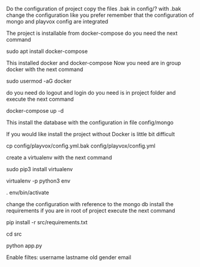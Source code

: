 Do the configuration of project
copy the files .bak in config/? with .bak
change the configuration like you prefer
remember that the configuration of mongo and playvox config are integrated 

The project is installable from docker-compose
do you need the next command

sudo apt install docker-compose

This installed docker and docker-compose
Now you need are in group docker with the next command

sudo usermod -aG docker <username>

do you need do logout and login 
do  you need is in project folder and execute the next command

docker-compose up -d

This install the database with the configuration in file config/mongo


If you would like install the project without Docker is little bit difficult

cp config/playvox/config.yml.bak config/playvox/config.yml

create a virtualenv with the next command

sudo pip3 install virtualenv

virtualenv -p python3 env

. env/bin/activate

change the configuration with reference to the mongo db
install the requirements
if you are in root of project execute the next command

pip install -r src/requirements.txt

cd src

python app.py


Enable filtes:
username
lastname
old
gender
email